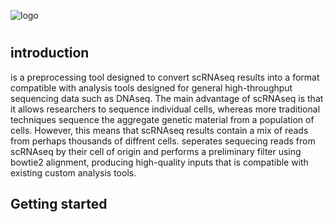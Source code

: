 ![logo](QBRC.jpg)
# <name>
## introduction
<name> is a preprocessing tool designed to convert scRNAseq results into a format compatible with analysis tools designed for general high-throughput sequencing data such as DNAseq. The main advantage of scRNAseq is that it allows researchers to sequence individual cells, whereas more traditional techniques sequence the aggregate genetic material from a population of cells. However, this means that scRNAseq results contain a mix of reads from perhaps thousands of diffrent cells. <name> seperates sequecing reads from scRNAseq by their cell of origin and performs a preliminary filter using bowtie2 alignment, producing high-quality inputs that is compatible with existing custom analysis tools.
## Getting started
  
